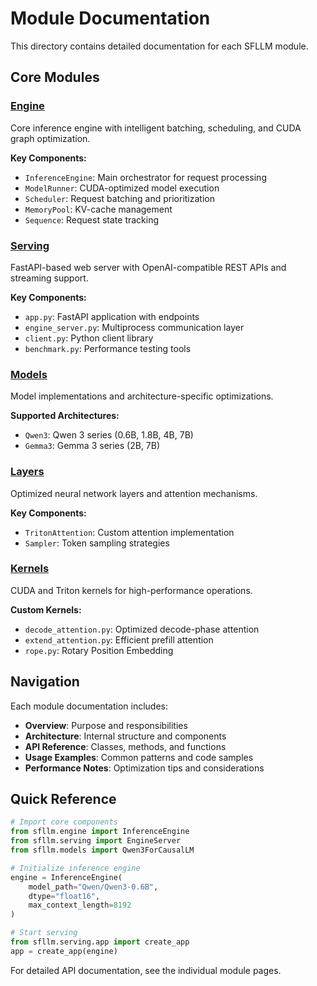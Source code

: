 # Module Documentation

This directory contains detailed documentation for each SFLLM module.

## Core Modules

### [Engine](modules/engine.md)
Core inference engine with intelligent batching, scheduling, and CUDA graph optimization.

**Key Components:**
- `InferenceEngine`: Main orchestrator for request processing
- `ModelRunner`: CUDA-optimized model execution  
- `Scheduler`: Request batching and prioritization
- `MemoryPool`: KV-cache management
- `Sequence`: Request state tracking

### [Serving](modules/serving.md)
FastAPI-based web server with OpenAI-compatible REST APIs and streaming support.

**Key Components:**
- `app.py`: FastAPI application with endpoints
- `engine_server.py`: Multiprocess communication layer
- `client.py`: Python client library
- `benchmark.py`: Performance testing tools

### [Models](modules/models.md)
Model implementations and architecture-specific optimizations.

**Supported Architectures:**
- `Qwen3`: Qwen 3 series (0.6B, 1.8B, 4B, 7B)
- `Gemma3`: Gemma 3 series (2B, 7B)

### [Layers](modules/layers.md)
Optimized neural network layers and attention mechanisms.

**Key Components:**
- `TritonAttention`: Custom attention implementation
- `Sampler`: Token sampling strategies

### [Kernels](modules/kernels.md)
CUDA and Triton kernels for high-performance operations.

**Custom Kernels:**
- `decode_attention.py`: Optimized decode-phase attention
- `extend_attention.py`: Efficient prefill attention
- `rope.py`: Rotary Position Embedding

## Navigation

Each module documentation includes:
- **Overview**: Purpose and responsibilities
- **Architecture**: Internal structure and components
- **API Reference**: Classes, methods, and functions
- **Usage Examples**: Common patterns and code samples
- **Performance Notes**: Optimization tips and considerations

## Quick Reference

```python
# Import core components
from sfllm.engine import InferenceEngine
from sfllm.serving import EngineServer
from sfllm.models import Qwen3ForCausalLM

# Initialize inference engine
engine = InferenceEngine(
    model_path="Qwen/Qwen3-0.6B",
    dtype="float16",
    max_context_length=8192
)

# Start serving
from sfllm.serving.app import create_app
app = create_app(engine)
```

For detailed API documentation, see the individual module pages.